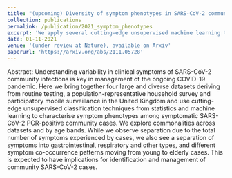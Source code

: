 ```yaml
---
title: "(upcoming) Diversity of symptom phenotypes in SARS-CoV-2 community infections observed in multiple large datasets"
collection: publications
permalink: /publication/2021_symptom_phenotypes
excerpt: 'We apply several cutting-edge unsupervised machine learning techniques to four large and diverse datasets of SARS-CoV-2 positive cases. We explore differences in symptomatic presentation across different ages, and find key differences in the symptomatic presentation of cases at the extremes of age across all datasets.\nPaper submitted to Nature.'
date: 01-11-2021
venue: '(under review at Nature), available on Arxiv'
paperurl: 'https://arxiv.org/abs/2111.05728'
---
```


Abstract:
Understanding variability in clinical symptoms of SARS-CoV-2 community infections is key in management of the ongoing COVID-19 pandemic. Here we bring together four large and diverse datasets deriving from routine testing, a population-representative household survey and participatory mobile surveillance in the United Kingdom and use cutting-edge unsupervised classification techniques from statistics and machine learning to characterise symptom phenotypes among symptomatic SARS-CoV-2 PCR-positive community cases. We explore commonalities across datasets and by age bands. While we observe separation due to the total number of symptoms experienced by cases, we also see a separation of symptoms into gastrointestinal, respiratory and other types, and different symptom co-occurrence patterns moving from young to elderly cases. This is expected to have implications for identification and management of community SARS-CoV-2 cases.
